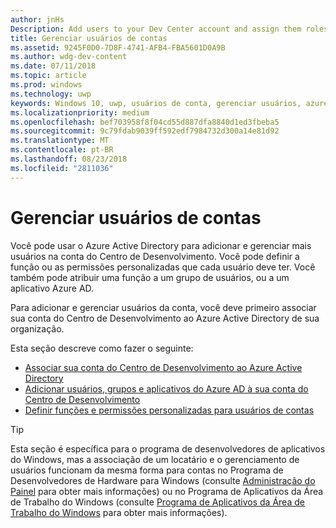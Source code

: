 ```yaml
---
author: jnHs
Description: Add users to your Dev Center account and assign them roles with specific permissions.
title: Gerenciar usuários de contas
ms.assetid: 9245F0D0-7D8F-4741-AFB4-FBA5601D0A9B
ms.author: wdg-dev-content
ms.date: 07/11/2018
ms.topic: article
ms.prod: windows
ms.technology: uwp
keywords: Windows 10, uwp, usuários de conta, gerenciar usuários, azure ad, multiusuário, vários usuários
ms.localizationpriority: medium
ms.openlocfilehash: bef703958f8f04cd55d887dfa8840d1ed3fbeba5
ms.sourcegitcommit: 9c79fdab9039ff592edf7984732d300a14e81d92
ms.translationtype: MT
ms.contentlocale: pt-BR
ms.lasthandoff: 08/23/2018
ms.locfileid: "2811036"
---
```

# <a name="manage-account-users"></a>Gerenciar usuários de contas

Você pode usar o Azure Active Directory para adicionar e gerenciar mais usuários na conta do Centro de Desenvolvimento. Você pode definir a função ou as permissões personalizadas que cada usuário deve ter. Você também pode atribuir uma função a um grupo de usuários, ou a um aplicativo Azure AD.

Para adicionar e gerenciar usuários da conta, você deve primeiro associar sua conta do Centro de Desenvolvimento ao Azure Active Directory de sua organização. 

Esta seção descreve como fazer o seguinte:

-   [Associar sua conta do Centro de Desenvolvimento ao Azure Active Directory](associate-azure-ad-with-dev-center.md)
-   [Adicionar usuários, grupos e aplicativos do Azure AD à sua conta do Centro de Desenvolvimento](add-users-groups-and-azure-ad-applications.md)
-   [Definir funções e permissões personalizadas para usuários de contas](set-custom-permissions-for-account-users.md)

> [!TIP]
> Esta seção é específica para o programa de desenvolvedores de aplicativos do Windows, mas a associação de um locatário e o gerenciamento de usuários funcionam da mesma forma para contas no Programa de Desenvolvedores de Hardware para Windows (consulte [Administração do Painel](https://docs.microsoft.com/windows-hardware/drivers/dashboard/dashboard-administration) para obter mais informações) ou no Programa de Aplicativos da Área de Trabalho do Windows (consulte [Programa de Aplicativos da Área de Trabalho do Windows](https://docs.microsoft.com/windows/desktop/appxpkg/windows-desktop-application-program#add-and-manage-account-users) para obter mais informações).
